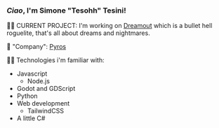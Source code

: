 ### *Ciao*, I'm Simone "Tesohh" Tesini!
🤹‍♀️ CURRENT PROJECT: I'm working on [Dreamout](https://dreamout.pyros.dev) which is a bullet hell roguelite, that's all about dreams and nightmares.

🍊 "Company": [Pyros](https://pyros.dev)
              
👨‍💻 Technologies i'm familiar with:
* Javascript
  * Node.js
* Godot and GDScript
* Python
* Web development
  * TailwindCSS
* A little C#
